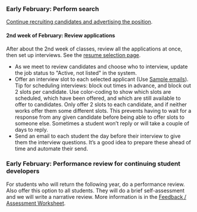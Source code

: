 ### Early February: Perform search

[Continue recruiting candidates and advertising the position](../recruitment.md).

#### 2nd week of February: Review applications

After about the 2nd week of classes, review all the applications at once, then set up interviews. See the [resume selection page](../resume-selection.md).

-   As we meet to review candidates and choose who to interview, update the job status to "Active, not listed" in the system.
-   Offer an interview slot to each selected applicant (Use [Sample emails](https://docs.google.com/document/d/1G__PXgp6DZd9-EomEyHutr9CvZlNzudZ3kXfmb4BDxA/edit)). Tip for scheduling interviews: block out times in advance, and block out 2 slots per candidate. Use color-coding to show which slots are scheduled, which have been offered, and which are still available to offer to candidates. Only offer 2 slots to each candidate, and if neither works offer them some different slots. This prevents having to wait for a response from any given candidate before being able to offer slots to someone else. Sometimes a student won’t reply or will take a couple of days to reply.
-   Send an email to each student the day before their interview to give them the interview questions. It’s a good idea to prepare these ahead of time and automate their send.


### Early February: Performance review for continuing student developers

For students who will return the following year, do a performance review. Also offer this option to all students. They will do a brief self-assessment and we will write a narrative review. More information is in the [Feedback / Assessment Worksheet](https://docs.google.com/document/d/1VkdHNC794q0KG6mUvCTrvHM-CU4ngGZhSchP4yd4xaU/edit).
